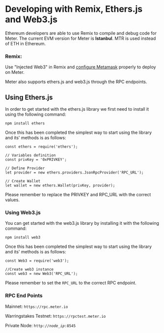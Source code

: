 # Developing with Remix, Ethers.js and Web3.js

Ethereum developers are able to use Remix to compile and debug code for Meter. The current EVM version for Meter is **Istanbul**. MTR is used instead of ETH in Ethereum.

### Remix:

Use "Injected Web3" in Remix and [configure Metamask](../wallet-setup/interacting-with-meter-mainnet-using-metamask.md) properly to deploy on Meter.

Meter also supports ethers.js and web3.js through the RPC endpoints.

## Using Ethers.js

In order to get started with the ethers.js library we first need to install it using the following command:

```
npm install ethers
```

Once this has been completed the simplest way to start using the library and its' methods is as follows:

```
const ethers = require('ethers');

// Variables definition
const privKey = '0xPRIVKEY';

// Define Provider
let provider = new ethers.providers.JsonRpcProvider('RPC_URL');

// Create Wallet
let wallet = new ethers.Wallet(privKey, provider);
```

Please remember to replace the PRIVKEY and RPC\_URL with the correct values.

### Using Web3.js

You can get started with the web3.js library by installing it with the following command:

```
npm install web3
```

Once this has been completed the simplest way to start using the library and its' methods is as follows:

```
const Web3 = require('web3');

//Create web3 instance
const web3 = new Web3('RPC_URL');
```

Please remember to set the `RPC_URL` to the correct RPC endpoint.

### RPC End Points

Mainnet: `https://rpc.meter.io`

Warringstakes Testnet: `https://rpctest.meter.io`

Private Node: `http://`_`node_ip`_`:8545`
